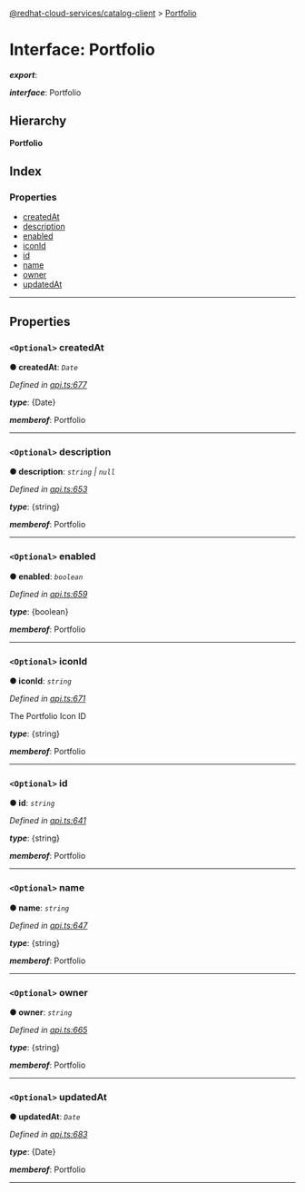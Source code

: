 [@redhat-cloud-services/catalog-client](../README.md) > [Portfolio](../interfaces/portfolio.md)

# Interface: Portfolio

*__export__*: 

*__interface__*: Portfolio

## Hierarchy

**Portfolio**

## Index

### Properties

* [createdAt](portfolio.md#createdat)
* [description](portfolio.md#description)
* [enabled](portfolio.md#enabled)
* [iconId](portfolio.md#iconid)
* [id](portfolio.md#id)
* [name](portfolio.md#name)
* [owner](portfolio.md#owner)
* [updatedAt](portfolio.md#updatedat)

---

## Properties

<a id="createdat"></a>

### `<Optional>` createdAt

**● createdAt**: *`Date`*

*Defined in [api.ts:677](https://github.com/RedHatInsights/javascript-clients/blob/master/packages/catalog/api.ts#L677)*

*__type__*: {Date}

*__memberof__*: Portfolio

___
<a id="description"></a>

### `<Optional>` description

**● description**: *`string` \| `null`*

*Defined in [api.ts:653](https://github.com/RedHatInsights/javascript-clients/blob/master/packages/catalog/api.ts#L653)*

*__type__*: {string}

*__memberof__*: Portfolio

___
<a id="enabled"></a>

### `<Optional>` enabled

**● enabled**: *`boolean`*

*Defined in [api.ts:659](https://github.com/RedHatInsights/javascript-clients/blob/master/packages/catalog/api.ts#L659)*

*__type__*: {boolean}

*__memberof__*: Portfolio

___
<a id="iconid"></a>

### `<Optional>` iconId

**● iconId**: *`string`*

*Defined in [api.ts:671](https://github.com/RedHatInsights/javascript-clients/blob/master/packages/catalog/api.ts#L671)*

The Portfolio Icon ID

*__type__*: {string}

*__memberof__*: Portfolio

___
<a id="id"></a>

### `<Optional>` id

**● id**: *`string`*

*Defined in [api.ts:641](https://github.com/RedHatInsights/javascript-clients/blob/master/packages/catalog/api.ts#L641)*

*__type__*: {string}

*__memberof__*: Portfolio

___
<a id="name"></a>

### `<Optional>` name

**● name**: *`string`*

*Defined in [api.ts:647](https://github.com/RedHatInsights/javascript-clients/blob/master/packages/catalog/api.ts#L647)*

*__type__*: {string}

*__memberof__*: Portfolio

___
<a id="owner"></a>

### `<Optional>` owner

**● owner**: *`string`*

*Defined in [api.ts:665](https://github.com/RedHatInsights/javascript-clients/blob/master/packages/catalog/api.ts#L665)*

*__type__*: {string}

*__memberof__*: Portfolio

___
<a id="updatedat"></a>

### `<Optional>` updatedAt

**● updatedAt**: *`Date`*

*Defined in [api.ts:683](https://github.com/RedHatInsights/javascript-clients/blob/master/packages/catalog/api.ts#L683)*

*__type__*: {Date}

*__memberof__*: Portfolio

___

